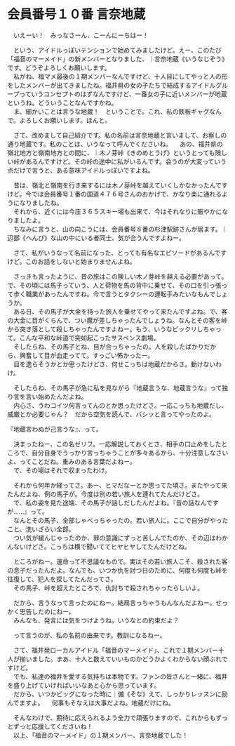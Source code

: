 # 会員番号１０番 言奈地蔵

　いえーい！　みっなさーん、こーんにーちはー！

　という、アイドルっぽいテンションで始めてみましたけど。えー、このたび「福音のマーメイド」の新メンバーとなりました、｜言奈地蔵《いうなじぞう》です。どうぞよろしくお願いします。  
　私がね、福マメ最後の１期メンバーなんですけど、十人目にしてやっと人の形をしたメンバーが出てきましたね。福井県の女の子たちで結成するアイドルグループっていうコンセプトのはずなんですけど、一番女の子に近いメンバーが地蔵というね。どういうことなんですかね。  
　ま、細かいことは言うな地蔵！　ということで。これ、私の鉄板ギャグなんで。よろしくお願いします。ほんと。

　さて、改めまして自己紹介です。私の名前は言奈地蔵と言いまして、お察しの通り地蔵です。私のことは、いうなって呼んでくださいね。
　あの、福井県の嶺北地方と嶺南地方との間に、｜木ノ芽峠《きのめとうげ》というとっても険しい峠があるんですけど。その峠の途中に私がいるんです。会うのが大変っていう点だけで言うと、ある意味アイドルっぽいですよね。

　昔は、嶺北と嶺南を行き来するには木ノ芽峠を越えていくしかなかったんですけど。今では会員番号１番の国道４７６号さんのおかげで、かなり楽に通れるようになりましたね。  
　それから、近くには今庄３６５スキー場も出来て、今はそれなりに賑やかになりましたよ。  
　ちなみに言うと、山の向こうには、会員番号８番の杉津駅跡さんが居ます。｜辺鄙《へんぴ》な山の中にいる者同士、気が合うんですよねー。

　さて、私がいうなって名前になった、とっても有名なエピソードがあるんですけど。このお話をしないと始まりませんよね。

　さっきも言ったように、昔の旅はこの険しい木ノ芽峠を越える必要があって。で、その頃には馬子っていう、人と荷物を馬の背中に乗せて、その口を引っ張って歩く職業があったんですね。今で言うとタクシーの運転手みたいなもんでしょうか。  
　ある日、その馬子が大金を持った旅人を乗せてやって来たんですよね。で、客の大金に目がくらんで、つい魔が差しちゃったんでしょうね。なんとその客を峠から突き落として殺しちゃったんですよねー。もう、いうなビックリしちゃって。こんな平和な峠道で突如起こったサスペンス劇場。  
　そしたらね、その馬子とね、目が合っちゃったの。人を殺したばかりだから、興奮して目が血走ってて。すっごい怖かったー。  
　目を逸らそうかとか思ったけどさ、何せこっちは地蔵だからさ。動けないわけ。

　そしたらね、その馬子が急に私を見ながら『地蔵言うな、地蔵言うな』って独り言を言い始めたんだよね。  
　内心さ、うわコイツ何言ってんのとか思ったけどさ。一応こっちも地蔵だし、威厳とか必要じゃん？　だから空気を読んで、バシッと言ってやったのよ。

『地蔵言わぬが己言うな』、って。

　決まったねー、この名ゼリフ。一応解説しておくとさ、相手の口止めをしたところで、自分自身でうっかり言っちゃうことが多々あるから、十分注意しなさいよ、ってことだね。重みのある言葉だよねー。  
　で、その場はそれで収まったわけ。

　それから何年か経ってさ。あー、ヒマだなーとか思ってた頃さ。またやって来たんだよね、例の馬子が。今度は別の若い旅人を連れてたんだけどさ。  
　で、私の姿を見た途端、その馬子が話しだしたんだよね。『昔の話なんですが……』って。  
　なんとその馬子、全部しゃべっちゃったの。若い旅人に。ここで自分がやったこと、洗いざらい全部。  
　つい気が緩んじゃったのか、罪の意識にずっと苦しんでたのか、その辺はわかんないけどさ。こっちは横で聞いててヒヤヒヤしてたんだけどね。

　ところがねー。運命って不思議なもので。実はその若い旅人こそ、殺された客の息子だったんだよ。なんでも、いつか仇を討つ日のために、何度も何度も峠を往復して、犯人を探してたんだってさ。  
　その馬子、峠を超えたところで、仇討ちで殺されちゃったらしいよ。

　だから、言うなって言ったのにねー。結局言っちゃうもんなんだよねー。せっかく忠告したのにねー。  
　みんなも、発言には気をつけようね。いうなとの約束だよ？

　って言うのが、私の名前の由来です。教訓になるねー。

　さて、福井発ローカルアイドル「福音のマーメイド」、これで１期メンバー十人が揃いました。まあ、十人と数えていいものかどうかよくわからない顔ぶれですけど。  
　でも、私達の福井を愛する気持ちは本物です。ファンの皆さんと一緒に、福井を盛り上げていければいいなあと心から思っています。  
　だから、いつかビッグになった時に｜備《そな》えて、しっかりレッスンに励んでますよ。
　何事もそなえは大事だよね。地蔵だけにね。

　そんなわけで、期待に応えられるよう全力で頑張りますので、これからもずっとずっと応援してくださいね！  
　以上、「福音のマーメイド」の１期メンバー、言奈地蔵でした！


